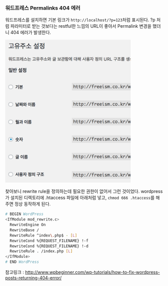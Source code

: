 ### 워드프레스 Permalinks 404 에러

워드프레스를 설치하면 기본 링크가 `http://localhost/?p=123`처럼 표시된다. ?p 처럼 파라미터로 받는 것보다는 restful한 느낌의 URL이 좋아서 Permalink 변경을 했더니 404 에러가 발생한다.

![wordpress-permalinks](./../images/2017-03-15/wordpress_permalinks.png)

찾아보니 rewrite rule을 정의하는데 필요한 권한이 없어서 그런 것이었다. wordpress가 설치된 디렉토리에 .htaccess 파일에 아래처럼 넣고, `chmod 666 .htaccess`를 해주면 정상 동작하게 된다.

```bash
# BEGIN WordPress
<IfModule mod_rewrite.c>
  RewriteEngine On
  RewriteBase /
  RewriteRule ^index\.php$ - [L]
  RewriteCond %{REQUEST_FILENAME} !-f
  RewriteCond %{REQUEST_FILENAME} !-d
  RewriteRule . /index.php [L]
</IfModule>
# END WordPress
```

참고링크 : http://www.wpbeginner.com/wp-tutorials/how-to-fix-wordpress-posts-returning-404-error/